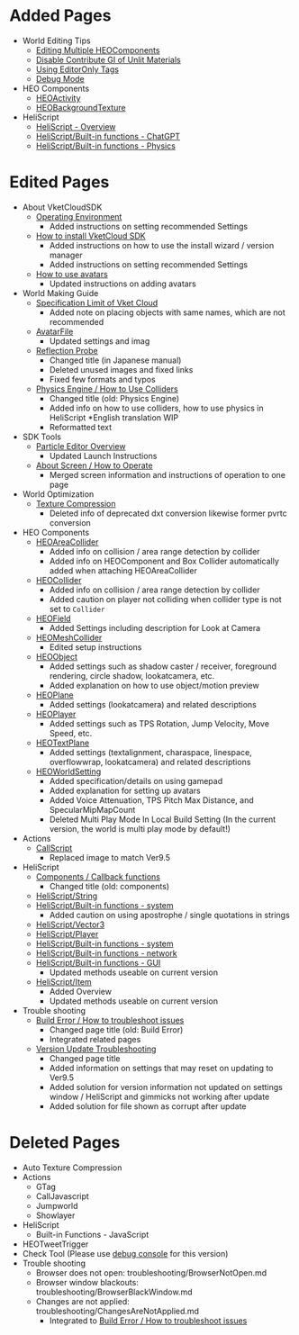 # Added Pages
-  World Editing Tips
    - [Editing Multiple HEOComponents](https://vrhikky.github.io/VketCloudSDK_Documents/9.5/WorldEditingTips/MultiSelect_HEOComponents.html)
    - [Disable Contribute GI of Unlit Materials](https://vrhikky.github.io/VketCloudSDK_Documents/9.5/WorldEditingTips/DisableContributeGITool.html)
    - [Using EditorOnly Tags](https://vrhikky.github.io/VketCloudSDK_Documents/9.5/WorldEditingTips/EditorOnlyTag.html)
    - [Debug Mode](https://vrhikky.github.io/VketCloudSDK_Documents/9.5/WorldEditingTips/DebugMode.html)
- HEO Components
    - [HEOActivity](https://vrhikky.github.io/VketCloudSDK_Documents/9.5/ja/HEOComponents/HEOActivity.html)
    - [HEOBackgroundTexture](https://vrhikky.github.io/VketCloudSDK_Documents/9.5/HEOComponents/HEOBackgroundTexture.html)
- HeliScript
    - [HeliScript - Overview](https://vrhikky.github.io/VketCloudSDK_Documents/9.5/hs/hs_overview.html)
    - [HeliScript/Built-in functions - ChatGPT](https://vrhikky.github.io/VketCloudSDK_Documents/9.5/hs/hs_system_chatgpt.html)
    - [HeliScript/Built-in functions - Physics](https://vrhikky.github.io/VketCloudSDK_Documents/9.5/hs/hs_system_physics.html)

# Edited Pages
- About VketCloudSDK
    - [Operating Environment](https://vrhikky.github.io/VketCloudSDK_Documents/9.5/ja/AboutVketCloudSDK/OperatingEnvironment.html)
        - Added instructions on setting recommended Settings
    - [How to install VketCloud SDK](https://vrhikky.github.io/VketCloudSDK_Documents/9.5/AboutVketCloudSDK/SetupSDK_external.html)
        - Added instructions on how to use the install wizard / version manager
        - Added instructions on setting recommended Settings
    - [How to use avatars](https://vrhikky.github.io/VketCloudSDK_Documents/9.5/AboutVketCloudSDK/SetupAvatar.html)
        - Updated instructions on adding avatars
- World Making Guide
    - [Specification Limit of Vket Cloud](https://vrhikky.github.io/VketCloudSDK_Documents/9.5/WorldMakingGuide/UnityGuidelines.html)
        - Added note on placing objects with same names, which are not recommended
    - [AvatarFile](https://vrhikky.github.io/VketCloudSDK_Documents/9.5/WorldMakingGuide/AvatarFile.html)
        - Updated settings and imag
    - [Reflection Probe](https://vrhikky.github.io/VketCloudSDK_Documents/9.5/WorldMakingGuide/ReflectionProbe.html)
        - Changed title (in Japanese manual)
        - Deleted unused images and fixed links
        - Fixed few formats and typos
    - [Physics Engine / How to Use Colliders](https://vrhikky.github.io/VketCloudSDK_Documents/9.5/WorldMakingGuide/PhysicsEngine.html)
        - Changed title (old: Physics Engine)
        - Added info on how to use colliders, how to use physics in HeliScript *English translation WIP
        - Reformatted text
- SDK Tools
    - [Particle Editor Overview](https://vrhikky.github.io/VketCloudSDK_Documents/9.5/particleeditor/pe_about_particleeditor.html)
        - Updated Launch Instructions
    - [About Screen / How to Operate](https://vrhikky.github.io/VketCloudSDK_Documents/9.5/particleeditor/pe_about_screen.html)
        - Merged screen information and instructions of operation to one page 
- World Optimization
    - [Texture Compression](https://vrhikky.github.io/VketCloudSDK_Documents/9.5/heoexporter/he_TextureCompression.html)
        - Deleted info of deprecated dxt conversion likewise former pvrtc conversion
- HEO Components
    - [HEOAreaCollider](https://vrhikky.github.io/VketCloudSDK_Documents/9.5/HEOComponents/HEOAreacollider.html)
        - Added info on collision / area range detection by collider
        - Added info on HEOComponent and Box Collider automatically added when attaching HEOAreaCollider
    - [HEOCollider](https://vrhikky.github.io/VketCloudSDK_Documents/9.5/HEOComponents/HEOCollider.html)
        - Added info on collision / area range detection by collider
        - Added caution on player not colliding when collider type is not set to `Collider`
    - [HEOField](https://vrhikky.github.io/VketCloudSDK_Documents/9.5/HEOComponents/HEOField.html)
        - Added Settings including description for Look at Camera
    - [HEOMeshCollider](https://vrhikky.github.io/VketCloudSDK_Documents/9.5/HEOComponents/HEOMeshCollider.html)
        - Edited setup instructions
    - [HEOObject](https://vrhikky.github.io/VketCloudSDK_Documents/9.5/HEOComponents/HEOObject.html)
        - Added settings such as shadow caster / receiver, foreground rendering, circle shadow, lookatcamera, etc.
        - Added explanation on how to use object/motion preview
    - [HEOPlane](https://vrhikky.github.io/VketCloudSDK_Documents/9.5/HEOComponents/HEOPlane.html)
        - Added settings (lookatcamera) and related descriptions
    - [HEOPlayer](https://vrhikky.github.io/VketCloudSDK_Documents/9.5//HEOComponents/HEOPlayer.html)
        - Added settings such as TPS Rotation, Jump Velocity, Move Speed, etc.
    - [HEOTextPlane](https://vrhikky.github.io/VketCloudSDK_Documents/9.5/HEOComponents/HEOTextPlane.html)
        - Added settings (textalignment, charaspace, linespace, overflowwrap, lookatcamera) and related descriptions
    - [HEOWorldSetting](https://vrhikky.github.io/VketCloudSDK_Documents/9.5/HEOComponents/HEOWorldSetting.html)
        - Added specification/details on using gamepad
        - Added explanation for setting up avatars
        - Added Voice Attenuation, TPS Pitch Max Distance, and SpecularMipMapCount
        - Deleted Multi Play Mode In Local Build Setting (In the current version, the world is multi play mode by default!)
- Actions
    - [CallScript](https://vrhikky.github.io/VketCloudSDK_Documents/9.5/Actions/Programmatic/CallScript.html)
        - Replaced image to match Ver9.5
- HeliScript
    - [Components / Callback functions](https://vrhikky.github.io/VketCloudSDK_Documents/9.5/hs/hs_component.html)
        - Changed title (old: components)
    - [HeliScript/String](https://vrhikky.github.io/VketCloudSDK_Documents/9.5/hs/hs_string.html)
    - [HeliScript/Built-in functions - system](https://vrhikky.github.io/VketCloudSDK_Documents/9.5/hs/hs_system_function.html)
        - Added caution on using apostrophe / single quotations in strings
    - [HeliScript/Vector3](https://vrhikky.github.io/VketCloudSDK_Documents/9.5/hs/hs_struct_vector3.html)
    - [HeliScript/Player](https://vrhikky.github.io/VketCloudSDK_Documents/9.5/hs/hs_class_player.html)
    - [HeliScript/Built-in functions - system](https://vrhikky.github.io/VketCloudSDK_Documents/9.5/hs/hs_system_function.html)
    - [HeliScript/Built-in functions - network](https://vrhikky.github.io/VketCloudSDK_Documents/9.5/hs/hs_system_function_net.html)
    - [HeliScript/Built-in functions - GUI](https://vrhikky.github.io/VketCloudSDK_Documents/9.5/hs/hs_system_function_gui.html)
        - Updated methods useable on current version
    - [HeliScript/Item](https://vrhikky.github.io/VketCloudSDK_Documents/9.5/hs/hs_class_item.html)
        - Added Overview
        - Updated methods useable on current version
- Trouble shooting
    - [Build Error / How to troubleshoot issues](https://vrhikky.github.io/VketCloudSDK_Documents/9.5/troubleshooting/BuildError.html)
        - Changed page title (old: Build Error)
        - Integrated related pages
    - [Version Update Troubleshooting](https://vrhikky.github.io/VketCloudSDK_Documents/9.5/ja/troubleshooting/VersionUpdateTroubleshooting.html)
        - Changed page title
        - Added information on settings that may reset on updating to Ver9.5
        - Added solution for version information not updated on settings window / HeliScript and gimmicks not working after update
        - Added solution for file shown as corrupt after update

# Deleted Pages
- Auto Texture Compression
- Actions
    - GTag
    - CallJavascript
    - Jumpworld
    - Showlayer
- HeliScript
    - Built-in Functions - JavaScript
- HEOTweetTrigger
- Check Tool (Please use [debug console](https://vrhikky.github.io/VketCloudSDK_Documents/9.5/debugconsole/debugconsole.html) for this version)
- Trouble shooting
    - Browser does not open: troubleshooting/BrowserNotOpen.md
    - Browser window blackouts: troubleshooting/BrowserBlackWindow.md
    - Changes are not applied: troubleshooting/ChangesAreNotApplied.md
        - Integrated to [Build Error / How to troubleshoot issues](https://vrhikky.github.io/VketCloudSDK_Documents/9.5/troubleshooting/BuildError.html)